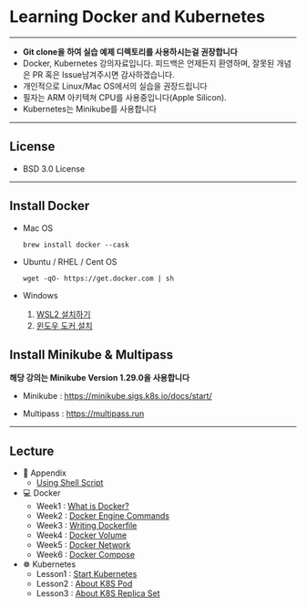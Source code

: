 Learning Docker and Kubernetes
===
***
- **Git clone을 하여 실습 예제 디렉토리를 사용하시는걸 권장합니다**
- Docker, Kubernetes 강의자료입니다. 피드백은 언제든지 환영하며, 잘못된 개념은 PR 혹은 Issue남겨주시면 감사하겠습니다.
- 개인적으로 Linux/Mac OS에서의 실습을 권장드립니다
- 필자는 ARM 아키텍쳐 CPU를 사용중입니다(Apple Silicon).
- Kubernetes는 Minikube를 사용합니다
***
## License

- BSD 3.0 License
***
## Install Docker

- Mac OS

    ~~~
    brew install docker --cask
    ~~~

- Ubuntu / RHEL / Cent OS

    ~~~
    wget -qO- https://get.docker.com | sh
    ~~~

- Windows

    1. [WSL2 설치하기](https://gaesae.com/161)
    2. [윈도우 도커 설치](https://goddaehee.tistory.com/251)
## Install Minikube & Multipass

**해당 강의는 Minikube Version 1.29.0을 사용합니다**

- Minikube : https://minikube.sigs.k8s.io/docs/start/

- Multipass : https://multipass.run

***
## Lecture
- 📖 Appendix
    - [Using Shell Script](./Appendix-Shell-Script-Grammer-In-Bash/Readme.md)
- 💻 Docker
    - Week1 : [What is Docker?](./docker-1-What-is-docker%3F/)
    - Week2 : [Docker Engine Commands](./docker-2-Docker-Engine-Commands/)
    - Week3 : [Writing Dockerfile](./docker-3-Dockerfile/)
    - Week4 : [Docker Volume](./docker-4-Docker-Volume/)
    - Week5 : [Docker Network](./docker-5-Docker-Network/)
    - Week6 : [Docker Compose]()
- ☸️ Kubernetes
    - Lesson1 : [Start Kubernetes](./kubernetes-1-Starting-Kubernetes/)
    - Lesson2 : [About K8S Pod](./kubernetes-2-Pod/)
    - Lesson3 : [About K8S Replica Set](./kubernetes-3-Replica-Set/)